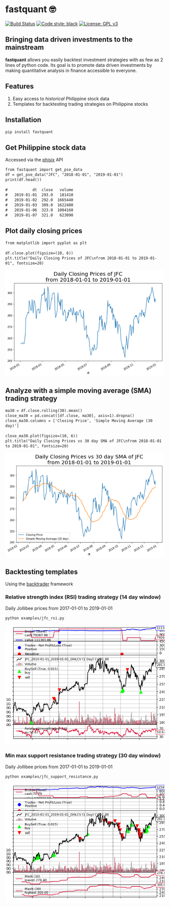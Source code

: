 # fastquant :nerd_face:
[![Build Status](https://travis-ci.com/enzoampil/fastquant.svg?branch=master)](https://travis-ci.com/enzoampil/fastquant)
[![Code style: black](https://img.shields.io/badge/code%20style-black-000000.svg)](https://github.com/ambv/black)
[![License: GPL v3](https://img.shields.io/badge/license-GPLv3-blue.svg)](https://www.gnu.org/licenses/gpl-3.0)

## Bringing data driven investments to the mainstream

**fastquant** allows you easily backtest investment strategies with as few as 2 lines of python code. Its goal is to promote data driven investments by making quantitative analysis in finance accessible to everyone.

## Features
1. Easy access to *historical* Philippine stock data
2. Templates for backtesting trading strategies on Philippine stocks

## Installation
```
pip install fastquant
```

## Get Philippine stock data
Accessed via the [phisix](http://phisix-api2.appspot.com/) API
```
from fastquant import get_pse_data
df = get_pse_data("JFC", "2018-01-01", "2019-01-01")
print(df.head())

#           dt  close   volume
#   2019-01-01  293.0   181410
#   2019-01-02  292.0  1665440
#   2019-01-03  309.0  1622480
#   2019-01-06  323.0  1004160
#   2019-01-07  321.0   623090
```

## Plot daily closing prices
```
from matplotlib import pyplot as plt

df.close.plot(figsize=(10, 6))
plt.title("Daily Closing Prices of JFC\nfrom 2018-01-01 to 2019-01-01", fontsize=20)
```
![](daily_closing.png)

## Analyze with a simple moving average (SMA) trading strategy
```
ma30 = df.close.rolling(30).mean()
close_ma30 = pd.concat([df.close, ma30], axis=1).dropna()
close_ma30.columns = ['Closing Price', 'Simple Moving Average (30 day)']

close_ma30.plot(figsize=(10, 6))
plt.title("Daily Closing Prices vs 30 day SMA of JFC\nfrom 2018-01-01 to 2019-01-01", fontsize=20)
```
![](daily_closing_sma30.png)

## Backtesting templates
Using the [backtrader](https://github.com/backtrader/backtrader) framework

### Relative strength index (RSI) trading strategy (14 day window)
Daily Jollibee prices from 2017-01-01 to 2019-01-01
```
python examples/jfc_rsi.py
```
![](examples/jfc_rsi.png)

### Min max support resistance trading strategy (30 day window)
Daily Jollibee prices from 2017-01-01 to 2019-01-01
```
python examples/jfc_support_resistance.py
```
![](examples/jfc_support_resistance.png)
